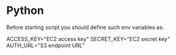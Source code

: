 # Python
Before starting script you should define such env variables as:

ACCESS_KEY="EC2 access key"
SECRET_KEY="EC2 secret key"
AUTH_URL="S3 endpoint URL"
